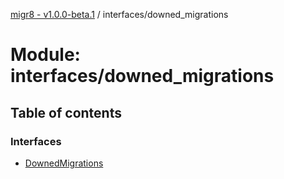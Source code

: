 [migr8 - v1.0.0-beta.1](../README.md) / interfaces/downed_migrations

# Module: interfaces/downed_migrations

## Table of contents

### Interfaces

- [DownedMigrations](../interfaces/interfaces_downed_migrations.DownedMigrations.md)
